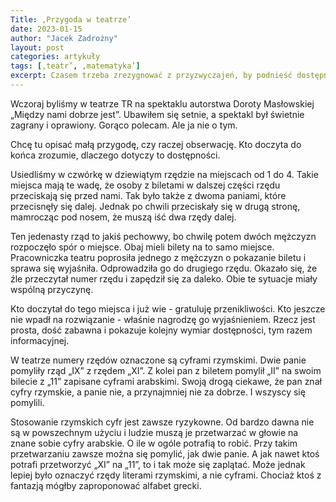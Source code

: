 ```yaml
---
Title: ‚Przygoda w teatrze’
date: 2023-01-15
author: "Jacek Zadrożny"
layout: post
categories: artykuły
tags: [‚teatr’, ‚matematyka’]
excerpt: Czasem trzeba zrezygnować z przyzwyczajeń, by podnieść dostępność. Problemy poznawcze może czasem mieć każdy, o czym przekonałem się podczas wizyty w teatrze.
---
```


Wczoraj byliśmy w teatrze TR na spektaklu autorstwa Doroty Masłowskiej „Między nami dobrze jest”. Ubawiłem się setnie, a spektakl był świetnie zagrany i oprawiony. Gorąco polecam. Ale 
ja nie o tym.

Chcę tu opisać małą przygodę, czy raczej obserwację. Kto doczyta do końca zrozumie, dlaczego dotyczy to dostępności.

Usiedliśmy w czwórkę w dziewiątym rzędzie na miejscach od 1 do 4. Takie miejsca  mają te wadę, że osoby z biletami w dalszej części rzędu przeciskają się przed nami. Tak było także z dwoma paniami, które przecisnęły się dalej. Jednak po chwili przeciskały się w drugą stronę, mamrocząc pod nosem, że muszą iść dwa rzędy dalej.

Ten jedenasty rząd to jakiś pechowwy, bo chwilę potem dwóch mężczyzn rozpoczęło spór o miejsce. Obaj mieli bilety na to samo miejsce. Pracowniczka teatru poprosiła jednego z mężczyzn o pokazanie biletu i sprawa się wyjaśniła. Odprowadziła go do drugiego rzędu. Okazało się, że źle przeczytał numer rzędu i zapędził się za daleko. Obie te sytuacje miały wspólną przyczynę.

Kto doczytał do tego miejsca i już wie - gratuluję przenikliwości. Kto jeszcze nie wpadł na rozwiązanie - właśnie nagrodzę go wyjaśnieniem. Rzecz jest prosta, dość zabawna i pokazuje kolejny wymiar dostępności, tym razem informacyjnej.

W teatrze numery rzędów oznaczone są cyframi rzymskimi. Dwie panie pomyliły rząd „IX” z rzędem „XI”. Z kolei pan z biletem pomylił „II” na swoim bilecie z „11” zapisane cyframi arabskimi. Swoją drogą ciekawe, że pan znał cyfry rzymskie, a panie nie, a przynajmniej nie za dobrze. I wszyscy się pomylili.

Stosowanie rzymskich cyfr jest zawsze ryzykowne. Od bardzo dawna nie są w powszechnym użyciu i ludzie muszą je przetwarzać w głowie na znane sobie cyfry arabskie. O ile w ogóle potrafią to robić. Przy takim przetwarzaniu zawsze można się pomylić, jak dwie panie. A jak nawet ktoś potrafi przetworzyć „XI” na „11”, to i tak może się zaplątać. Może jednak lepiej było oznaczyć rzędy literami rzymskimi, a nie cyframi. Chociaż ktoś z fantazją mógłby zaproponować alfabet grecki.
